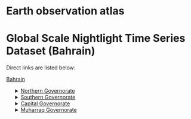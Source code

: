 # Earth observation atlas
 # Global Scale Nightlight Time Series Dataset (Bahrain)
Direct links are listed below:

<a href="https://eoatlas-nightlight.s3.amazonaws.com/eoatlas-monthly-nightlight-00186.csv">Bahrain</a>
<ul>
<details>
<summary><a href="https://eoatlas-nightlight.s3.amazonaws.com/eoatlas-monthly-nightlight-03194.csv">Northern Governorate</a></summary>
<ul>
<ol>
</ul>
</ol>
</details>
<details>
<summary><a href="https://eoatlas-nightlight.s3.amazonaws.com/eoatlas-monthly-nightlight-03195.csv">Southern Governorate</a></summary>
<ul>
<ol>
</ul>
</ol>
</details>
<details>
<summary><a href="https://eoatlas-nightlight.s3.amazonaws.com/eoatlas-monthly-nightlight-03196.csv">Capital Governorate</a></summary>
<ul>
<ol>
</ul>
</ol>
</details>
<details>
<summary><a href="https://eoatlas-nightlight.s3.amazonaws.com/eoatlas-monthly-nightlight-03197.csv">Muharraq Governorate</a></summary>
<ul>
<ol>
</ul>
</ol>
</details>
